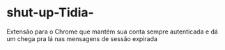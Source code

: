 # shut-up-Tidia-
Extensão para o Chrome que mantém sua conta sempre autenticada e dá um chega pra lá nas mensagens de sessão expirada
